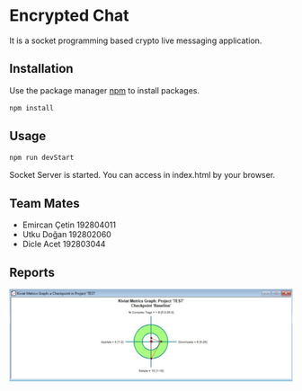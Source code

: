 # Encrypted Chat

It is a socket programming based crypto live messaging application.
## Installation

Use the package manager [npm](https://nodejs.dev/) to install packages.

```bash
npm install
```

## Usage

```bash
npm run devStart
```
Socket Server is started.
You can access in index.html by your browser. 

## Team Mates
- Emircan Çetin 192804011
- Utku Doğan 192802060
- Dicle Acet 192803044

## Reports

<img src="img/kiviat.jpeg" >
